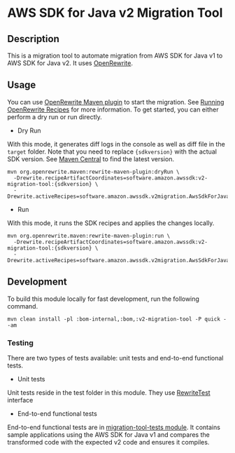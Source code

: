 # AWS SDK for Java v2 Migration Tool

## Description
This is a migration tool to automate migration from AWS SDK for Java v1 to AWS SDK for Java v2.
It uses [OpenRewrite][open-rewrite].

## Usage

You can use [OpenRewrite Maven plugin][open-rewrite-plugin] to start the migration. See [Running OpenRewrite Recipes][open-rewrite-usage] for more information.
To get started, you can either perform a dry run or run directly.

- Dry Run 

With this mode, it generates diff logs in the console as well as diff file in the `target` folder.
Note that you need to replace `{sdkversion}` with the actual SDK version. See [Maven Central][maven-central] to 
find the latest version.

```
mvn org.openrewrite.maven:rewrite-maven-plugin:dryRun \
  -Drewrite.recipeArtifactCoordinates=software.amazon.awssdk:v2-migration-tool:{sdkversion} \
  -Drewrite.activeRecipes=software.amazon.awssdk.v2migration.AwsSdkForJavaV1ToV2
```

- Run

With this mode, it runs the SDK recipes and applies the changes locally.

```
mvn org.openrewrite.maven:rewrite-maven-plugin:run \
  -Drewrite.recipeArtifactCoordinates=software.amazon.awssdk:v2-migration-tool:{sdkversion} \
  -Drewrite.activeRecipes=software.amazon.awssdk.v2migration.AwsSdkForJavaV1ToV2
```


## Development

To build this module locally for fast development, run the following command.

```
mvn clean install -pl :bom-internal,:bom,:v2-migration-tool -P quick --am
```

### Testing

There are two types of tests available: unit tests and end-to-end functional tests.
- Unit tests

Unit tests reside in the test folder in this module. They use [RewriteTest][rewrite-test] interface

- End-to-end functional tests

End-to-end functional tests are in [migration-tool-tests module][migration-tool-tests]. It contains
sample applications using the AWS SDK for Java v1 and compares the transformed code with the expected v2 
code and ensures it compiles.

[open-rewrite]: https://docs.openrewrite.org/
[open-rewrite-usage]: https://docs.openrewrite.org/running-recipes
[open-rewrite-plugin]: https://docs.openrewrite.org/reference/rewrite-maven-plugin
[maven-central]: https://central.sonatype.com/artifact/software.amazon.awssdk/v2-migration-tool
[rewrite-test]:https://docs.openrewrite.org/authoring-recipes/recipe-testing#rewritetest-interface
[migration-tool-tests]:../test/migration-tool-tests